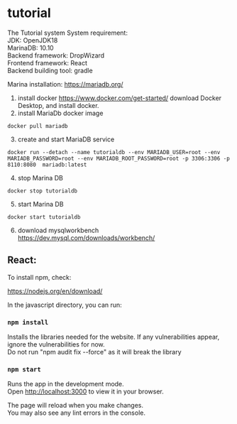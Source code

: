 # tutorial
The Tutorial system
System requirement:\
JDK: OpenJDK18 \
MarinaDB: 10.10\
Backend framework: DropWizard\
Frontend framework: React\
Backend building tool: gradle

Marina installation:
https://mariadb.org/
1. install docker
   https://www.docker.com/get-started/ download Docker Desktop, and install docker.
2. install MariaDb docker image
```shell
docker pull mariadb
```
3. create and start MariaDB service
```shell
docker run --detach --name tutorialdb --env MARIADB_USER=root --env MARIADB_PASSWORD=root --env MARIADB_ROOT_PASSWORD=root -p 3306:3306 -p 8110:8080  mariadb:latest
```
4. stop Marina DB
```shell
docker stop tutorialdb
```
5. start Marina DB
```shell
docker start tutorialdb
```
6. download mysqlworkbench
   https://dev.mysql.com/downloads/workbench/



## React:

To install npm, check:

https://nodejs.org/en/download/

In the javascript directory, you can run:

### `npm install`

Installs the libraries needed for the website. If any vulnerabilities appear, ignore the vulnerabilities for now.\
Do not run "npm audit fix --force" as it will break the library


### `npm start`

Runs the app in the development mode.\
Open [http://localhost:3000](http://localhost:3000) to view it in your browser.

The page will reload when you make changes.\
You may also see any lint errors in the console.
